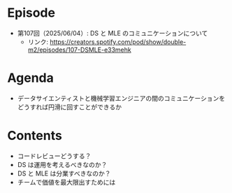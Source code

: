 # Episode

- 第107回（2025/06/04）: DS と MLE のコミュニケーションについて
  - リンク: https://creators.spotify.com/pod/show/double-m2/episodes/107-DSMLE-e33mehk

# Agenda

- データサイエンティストと機械学習エンジニアの間のコミュニケーションをどうすれば円滑に回すことができるか

# Contents

- コードレビューどうする？
- DS は運用を考えるべきなのか？
- DS と MLE は分業すべきなのか？
- チームで価値を最大限出すためには

